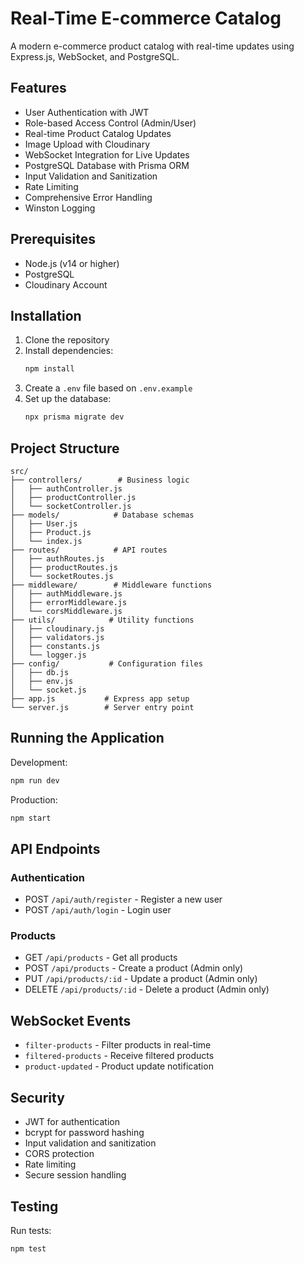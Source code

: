 # Real-Time E-commerce Catalog

A modern e-commerce product catalog with real-time updates using Express.js, WebSocket, and PostgreSQL.

## Features

- User Authentication with JWT
- Role-based Access Control (Admin/User)
- Real-time Product Catalog Updates
- Image Upload with Cloudinary
- WebSocket Integration for Live Updates
- PostgreSQL Database with Prisma ORM
- Input Validation and Sanitization
- Rate Limiting
- Comprehensive Error Handling
- Winston Logging

## Prerequisites

- Node.js (v14 or higher)
- PostgreSQL
- Cloudinary Account

## Installation

1. Clone the repository
2. Install dependencies:
   ```bash
   npm install
   ```
3. Create a `.env` file based on `.env.example`
4. Set up the database:
   ```bash
   npx prisma migrate dev
   ```

## Project Structure

```
src/
├── controllers/        # Business logic
│   ├── authController.js
│   ├── productController.js
│   └── socketController.js
├── models/            # Database schemas
│   ├── User.js
│   ├── Product.js
│   └── index.js
├── routes/            # API routes
│   ├── authRoutes.js
│   ├── productRoutes.js
│   └── socketRoutes.js
├── middleware/        # Middleware functions
│   ├── authMiddleware.js
│   ├── errorMiddleware.js
│   └── corsMiddleware.js
├── utils/            # Utility functions
│   ├── cloudinary.js
│   ├── validators.js
│   ├── constants.js
│   └── logger.js
├── config/           # Configuration files
│   ├── db.js
│   ├── env.js
│   └── socket.js
├── app.js           # Express app setup
└── server.js        # Server entry point
```

## Running the Application

Development:
```bash
npm run dev
```

Production:
```bash
npm start
```

## API Endpoints

### Authentication
- POST `/api/auth/register` - Register a new user
- POST `/api/auth/login` - Login user

### Products
- GET `/api/products` - Get all products
- POST `/api/products` - Create a product (Admin only)
- PUT `/api/products/:id` - Update a product (Admin only)
- DELETE `/api/products/:id` - Delete a product (Admin only)

## WebSocket Events

- `filter-products` - Filter products in real-time
- `filtered-products` - Receive filtered products
- `product-updated` - Product update notification

## Security

- JWT for authentication
- bcrypt for password hashing
- Input validation and sanitization
- CORS protection
- Rate limiting
- Secure session handling

## Testing

Run tests:
```bash
npm test
```
